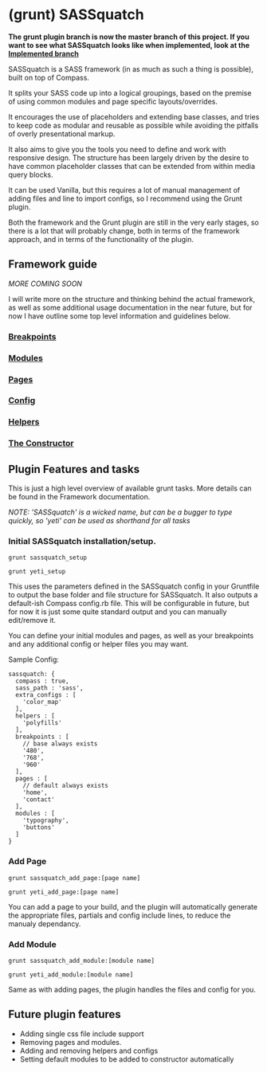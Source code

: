# (grunt) SASSquatch

**The grunt plugin branch is now the master branch of this project. If you want to see what SASSquatch looks like when implemented, look at the [Implemented branch](https://github.com/thealscott/sassquatch/tree/implemented)**

SASSquatch is a SASS framework (in as much as such a thing is possible), built on top of Compass.

It splits your SASS code up into a logical groupings, based on the premise of using common modules and page specific layouts/overrides. 

It encourages the use of placeholders and extending base classes, and tries to keep code as modular and reusable as possible while avoiding the pitfalls of overly presentational markup. 

It also aims to give you the tools you need to define and work with responsive design. The structure has been largely driven by the desire to have common placeholder classes that can be extended from within media query blocks.

It can be used Vanilla, but this requires a lot of manual management of adding files and line to import configs, so I recommend using the Grunt plugin.

Both the framework and the Grunt plugin are still in the very early stages, so there is a lot that will probably change, both in terms of the framework approach, and in terms of the functionality of the plugin.

## Framework guide 

*MORE COMING SOON*

I will write more on the structure and thinking behind the actual framework, as well as some additional usage documentation in the near future, but for now I have outline some top level information and guidelines below. 

### [Breakpoints](README_BREAKPOINTS.md)

### [Modules](README_MODULES.md)

### [Pages](README_PAGES.md)

### [Config](README_CONFIG.md)

### [Helpers](README_HELPERS.md)

### [The Constructor](README_CONSTRUCTOR.md)

## Plugin Features and tasks

This is just a high level overview of available grunt tasks. More details can be found in the Framework documentation.

*NOTE: 'SASSquatch' is a wicked name, but can be a bugger to type quickly, so 'yeti' can be used as shorthand for all tasks*

### Initial SASSquatch installation/setup.

`grunt sassquatch_setup`

`grunt yeti_setup`

This uses the parameters defined in the SASSquatch config in your Gruntfile to output the base folder and file structure for SASSquatch. It also outputs a default-ish Compass config.rb file. This will be configurable in future, but for now it is just some quite standard output and you can manually edit/remove it. 

You can define your initial modules and pages, as well as your breakpoints and any additional config or helper files you may want.

Sample Config:

    sassquatch: {
      compass : true,
      sass_path : 'sass',
      extra_configs : [
        'color_map'
      ],
      helpers : [
        'polyfills'
      ],
      breakpoints : [
        // base always exists
        '480',
        '768', 
        '960'
      ],
      pages : [
        // default always exists
        'home',
        'contact'
      ],
      modules : [
        'typography',
        'buttons'
      ]
    }

### Add Page

`grunt sassquatch_add_page:[page name]`

`grunt yeti_add_page:[page name]`

You can add a page to your build, and the plugin will automatically generate the appropriate files, partials and config include lines, to reduce the manualy dependancy.

### Add Module

`grunt sassquatch_add_module:[module name]`

`grunt yeti_add_module:[module name]`

Same as with adding pages, the plugin handles the files and config for you.

## Future plugin features

* Adding single css file include support
* Removing pages and modules.
* Adding and removing helpers and configs
* Setting default modules to be added to constructor automatically
